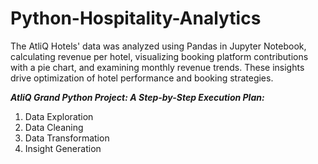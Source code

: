 # Python-Hospitality-Analytics
The AtliQ Hotels' data was analyzed using Pandas in Jupyter Notebook, calculating revenue per hotel, visualizing booking platform contributions with a pie chart, and examining monthly revenue trends. These insights drive optimization of hotel performance and booking strategies.

***AtliQ Grand Python Project: A Step-by-Step Execution Plan:***

1) Data Exploration
2) Data Cleaning
3) Data Transformation
4) Insight Generation
